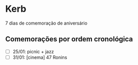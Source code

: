 Kerb
====

7 dias de comemoração de aniversário

## Comemorações por ordem cronológica

- [ ] 25/01: picnic + jazz
- [ ] 31/01: [cinema] 47 Ronins
